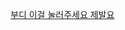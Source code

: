 [부디 이걸 눌러주세요 제발요](https://github.com/Remaked-Swain/ios-rock-scissor-paper/blob/Step2_SwainYun/RockPaperScissors/README.md)
